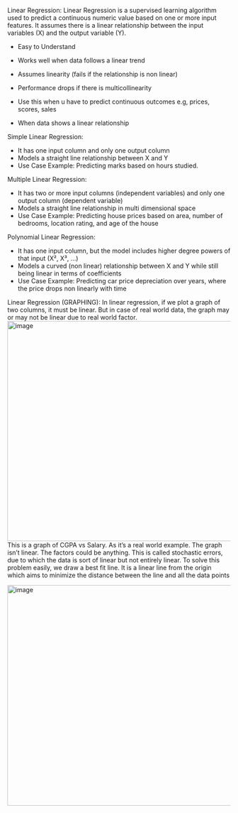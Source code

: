 Linear Regression:
Linear Regression is a supervised learning algorithm used to predict a continuous numeric value based on one or more input features.
It assumes there is a linear relationship between the input variables (X) and the output variable (Y).
-	Easy to Understand
-	Works well when data follows a linear trend

-	Assumes linearity (fails if the relationship is non linear)
-	Performance drops if there is multicollinearity

-	Use this when u have to predict continuous outcomes e.g, prices, scores, sales
-	When data shows a linear relationship

  

Simple Linear Regression:
-	It has one input column and only one output column
-	Models a straight line relationship between X and Y
-	Use Case Example: Predicting marks based on hours studied.



 
Multiple Linear Regression:
-	It has two or more input columns (independent variables) and only one output column (dependent variable)
-	Models a straight line relationship in multi dimensional space 
-	Use Case Example: Predicting house prices based on area, number of bedrooms, location rating, and age of the house




Polynomial Linear Regression:
-	It has one input column, but the model includes higher degree powers of that input (X², X³, …)
-	Models a curved (non linear) relationship between X and Y while still being linear in terms of coefficients
-	Use Case Example: Predicting car price depreciation over years, where the price drops non linearly with time


Linear Regression (GRAPHING):
In linear regression, if we plot a graph of two columns, it must be linear.
But in case of real world data, the graph may or may not be linear due to real world factor.
<img width="678" height="496" alt="image" src="https://github.com/user-attachments/assets/a5ef7388-c158-4abc-af50-2d4b9929513c" />
This is a graph of CGPA vs Salary. As it’s a real world example. The graph isn’t linear. The factors could be anything.
This is called stochastic errors, due to which the data is sort of linear but not entirely linear.
To solve this problem easily, we draw a best fit line. It is a linear line from the origin which aims to minimize the distance between the line and all the data points


<img width="678" height="497" alt="image" src="https://github.com/user-attachments/assets/8a6713e2-beb2-4710-a7cf-061e3dd327f4" />



